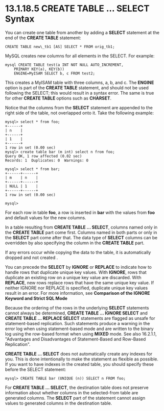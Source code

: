 # 13.1.18.5 CREATE TABLE ... SELECT Syntax
You can create one table from another by adding a **SELECT** statement at the end of the **CREATE TABLE** statement:


```
CREATE TABLE new\_tb1 [AS] SELECT * FROM orig_tb1;
```

MySQL creates new columns for all elements in the SELECT. For example:


```
mysql CREATE TABLE test(a INT NOT NULL AUTO_INCREMENT,
    PRIMARY KEY(a), KEY(b))
    ENGINE=MyISAM SELECT b, c FROM test2;

```
This creates a MyISAM table with three columns, a, b, and c. The **ENGINE** option is part of the **CREATE TABLE** statement, and should not be used following the SELECT; this would result in a syntax error. The same is true for other **CREATE TABLE** options such as **CHARSET**.

Notice that the columns from the **SELECT** statement are appended to the right side of the table, not overlapped onto it. Take the following example:



```
mysql> select * from foo;
+------+
| n    |
+------+
| 1    |
+------+
1 row in set (0.00 sec)
mysql> create table bar (m int) select n from foo;
Query OK, 1 row affected (0.02 sec)
Records: 1  Duplicates: 0  Warnings: 0

mysql> select * from bar;
+------+------+
| m    | n    |
+------+------+
| NULL | 1    |
+------+------+
1 row in set (0.00 sec)

mysql> 

```
For each row in table **foo**, a row is inserted in **bar**  with the values from **foo** and default values for the new columns.

In a table resulting from **CREATE TABLE ... SELECT**, columns named only in the **CREATE TABLE** part come first. Columns named in both parts or only in the **SELECT** part come after that. The data type of **SELECT** columns can be overridden by also specifying the column in the **CREATE TABLE** part.

If any errors occur while copying the data to the table, it is automatically dropped and not created .

You can precede the **SELECT** by **IGNORE** or **REPLACE** to indicate how to handle rows that duplicate unique key values. With **IGNORE**, rows that duplicate an existing row on a unique key value are discarded. With **REPLACE**, new rows replace rows that have the same unique key value. If neither IGNORE nor REPLACE is specified, duplicate unique key values result in an error. For more information, see **Comparison of the IGNORE Keyword and  Strict SQL Mode**

Because the ordering of the rows in the underlying **SELECT** statements cannot always be determined, **CREATE TABLE ... IGNORE SELECT** and **CREATE TABLE ... REPLACE SELECT** statements are flagged as unsafe for statement-based replication. Such statements produce a warning in the error log when using statement-based mode and are written to the binary log using the row-based format when using **MIXED** mode. See also 16.2.1.1, "Advantages and Disadvantages of Statement-Based and Row-Based Replication".

**CREATE TABLE ... SELECT** does not automatically create any indexes for you. This is done intentionally to make the statement as flexible as possible. If you want to have indexes in the created table, you should specify these before the SELECT statement:


```
mysql> CREATE TABLE bar (UNIQUE (n)) SELECT n FROM foo;
```
For **CREATE TABLE ... SELECT**, the destination table does not preserve information about whether columns in the selected-from table are generated columns. The **SELECT** part of the statement cannot assign values to generated columns in the destination table.




